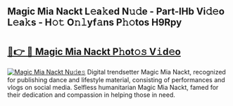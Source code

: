 ## Magic Mia Nackt L𝚎a𝚔ed N𝚞𝚍e - Part-lHb Vi𝚍𝚎o L𝚎a𝚔s - H𝚘𝚝 O𝚗𝚕yf𝚊ns P𝚑𝚘tos H9Rpy

# <h2><a href="http://kf92a5.oniu.top/?m=Magic+Mia+Nackt">🔗👉 🔴 Magic Mia Nackt P𝚑ot𝚘𝚜 V𝚒d𝚎o</a></h2>

[![Magic Mia Nackt Nu𝚍e𝚜](https://i.imgur.com/0qMVB7G.gif)](http://kf92a5.oniu.top/?m=Magic+Mia+Nackt)
Digital trendsetter Magic Mia Nackt, recognized for publishing dance and lifestyle material, consisting of performances and vlogs on social media. Selfless humanitarian Magic Mia Nackt, famed for their dedication and compassion in helping those in need.  
